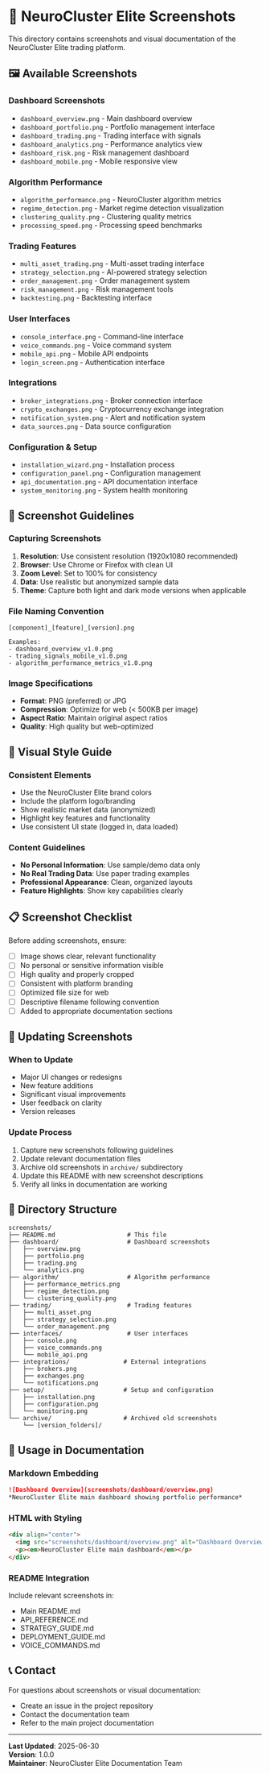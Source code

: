 # 📸 NeuroCluster Elite Screenshots

This directory contains screenshots and visual documentation of the NeuroCluster Elite trading platform.

## 🖼️ **Available Screenshots**

### **Dashboard Screenshots**
- `dashboard_overview.png` - Main dashboard overview
- `dashboard_portfolio.png` - Portfolio management interface
- `dashboard_trading.png` - Trading interface with signals
- `dashboard_analytics.png` - Performance analytics view
- `dashboard_risk.png` - Risk management dashboard
- `dashboard_mobile.png` - Mobile responsive view

### **Algorithm Performance**
- `algorithm_performance.png` - NeuroCluster algorithm metrics
- `regime_detection.png` - Market regime detection visualization
- `clustering_quality.png` - Clustering quality metrics
- `processing_speed.png` - Processing speed benchmarks

### **Trading Features**
- `multi_asset_trading.png` - Multi-asset trading interface
- `strategy_selection.png` - AI-powered strategy selection
- `order_management.png` - Order management system
- `risk_management.png` - Risk management tools
- `backtesting.png` - Backtesting interface

### **User Interfaces**
- `console_interface.png` - Command-line interface
- `voice_commands.png` - Voice command system
- `mobile_api.png` - Mobile API endpoints
- `login_screen.png` - Authentication interface

### **Integrations**
- `broker_integrations.png` - Broker connection interface
- `crypto_exchanges.png` - Cryptocurrency exchange integration
- `notification_system.png` - Alert and notification system
- `data_sources.png` - Data source configuration

### **Configuration & Setup**
- `installation_wizard.png` - Installation process
- `configuration_panel.png` - Configuration management
- `api_documentation.png` - API documentation interface
- `system_monitoring.png` - System health monitoring

## 📝 **Screenshot Guidelines**

### **Capturing Screenshots**

1. **Resolution**: Use consistent resolution (1920x1080 recommended)
2. **Browser**: Use Chrome or Firefox with clean UI
3. **Zoom Level**: Set to 100% for consistency
4. **Data**: Use realistic but anonymized sample data
5. **Theme**: Capture both light and dark mode versions when applicable

### **File Naming Convention**

```
[component]_[feature]_[version].png

Examples:
- dashboard_overview_v1.0.png
- trading_signals_mobile_v1.0.png
- algorithm_performance_metrics_v1.0.png
```

### **Image Specifications**

- **Format**: PNG (preferred) or JPG
- **Compression**: Optimize for web (< 500KB per image)
- **Aspect Ratio**: Maintain original aspect ratios
- **Quality**: High quality but web-optimized

## 🎨 **Visual Style Guide**

### **Consistent Elements**
- Use the NeuroCluster Elite brand colors
- Include the platform logo/branding
- Show realistic market data (anonymized)
- Highlight key features and functionality
- Use consistent UI state (logged in, data loaded)

### **Content Guidelines**
- **No Personal Information**: Use sample/demo data only
- **No Real Trading Data**: Use paper trading examples
- **Professional Appearance**: Clean, organized layouts
- **Feature Highlights**: Show key capabilities clearly

## 📋 **Screenshot Checklist**

Before adding screenshots, ensure:

- [ ] Image shows clear, relevant functionality
- [ ] No personal or sensitive information visible
- [ ] High quality and properly cropped
- [ ] Consistent with platform branding
- [ ] Optimized file size for web
- [ ] Descriptive filename following convention
- [ ] Added to appropriate documentation sections

## 🔄 **Updating Screenshots**

### **When to Update**
- Major UI changes or redesigns
- New feature additions
- Significant visual improvements
- User feedback on clarity
- Version releases

### **Update Process**
1. Capture new screenshots following guidelines
2. Update relevant documentation files
3. Archive old screenshots in `archive/` subdirectory
4. Update this README with new screenshot descriptions
5. Verify all links in documentation are working

## 📁 **Directory Structure**

```
screenshots/
├── README.md                    # This file
├── dashboard/                   # Dashboard screenshots
│   ├── overview.png
│   ├── portfolio.png
│   ├── trading.png
│   └── analytics.png
├── algorithm/                   # Algorithm performance
│   ├── performance_metrics.png
│   ├── regime_detection.png
│   └── clustering_quality.png
├── trading/                     # Trading features
│   ├── multi_asset.png
│   ├── strategy_selection.png
│   └── order_management.png
├── interfaces/                  # User interfaces
│   ├── console.png
│   ├── voice_commands.png
│   └── mobile_api.png
├── integrations/               # External integrations
│   ├── brokers.png
│   ├── exchanges.png
│   └── notifications.png
├── setup/                      # Setup and configuration
│   ├── installation.png
│   ├── configuration.png
│   └── monitoring.png
└── archive/                    # Archived old screenshots
    └── [version_folders]/
```

## 🎯 **Usage in Documentation**

### **Markdown Embedding**
```markdown
![Dashboard Overview](screenshots/dashboard/overview.png)
*NeuroCluster Elite main dashboard showing portfolio performance*
```

### **HTML with Styling**
```html
<div align="center">
  <img src="screenshots/dashboard/overview.png" alt="Dashboard Overview" width="800">
  <p><em>NeuroCluster Elite main dashboard</em></p>
</div>
```

### **README Integration**
Include relevant screenshots in:
- Main README.md
- API_REFERENCE.md
- STRATEGY_GUIDE.md
- DEPLOYMENT_GUIDE.md
- VOICE_COMMANDS.md

## 📞 **Contact**

For questions about screenshots or visual documentation:
- Create an issue in the project repository
- Contact the documentation team
- Refer to the main project documentation

---

**Last Updated**: 2025-06-30  
**Version**: 1.0.0  
**Maintainer**: NeuroCluster Elite Documentation Team